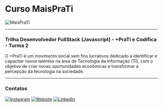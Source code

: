 # Curso MaisPraTi

![MaisPraTI](https://media.licdn.com/dms/image/v2/C4D1BAQE-hgWmZw6vMQ/company-background_10000/company-background_10000/0/1594408985136/maisprati_cover?e=2147483647&v=beta&t=O6ZZa3jETSjW2xJveLKOoowLAMpnPwwJLePTvaOoYVw)

------------------------------------------------------------------


### Trilha Desenvolvedor FullStack (Javascript) - +PraTi e Codifica - Turma 2


O +PraTi é um movimento social sem fins lucrativos dedicado a identificar e capacitar novos talentos na área de Tecnologia da Informação (TI), com o objetivo de criar novas oportunidades econômicas e transformar a percepção da tecnologia na sociedade.


------------------------------------------------------------------

### Contatos


[![Instagram](https://i.imgur.com/7GXXik6.png)](https://www.instagram.com/maisprati/) [![Website](https://i.imgur.com/sfE08x7.png)](https://www.maisprati.com.br/) [![LinkedIn](https://i.imgur.com/JS0zkAc.png)](https://www.linkedin.com/company/maisprati/)

